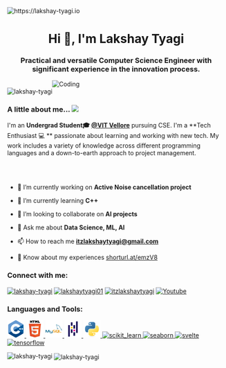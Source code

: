 <img src="https://webartdevelopers.com/blog/wp-content/uploads/2022/07/music-icon-animated.gif" width="100%" height="200" alt="https://lakshay-tyagi.io"/>

<h1 align="center">Hi 👋, I'm Lakshay Tyagi</h1>
<h3 align="center">Practical and versatile Computer Science Engineer with significant experience in the innovation process.</h3>
<img align="right" alt="Coding" width="400" src="https://media.giphy.com/media/v1.Y2lkPTc5MGI3NjExNmM2MWZiOGQ5MmJjNWYyM2JiYzcxMmY0MmZiNzhhMzk4YjhhNDM4OCZjdD1n/xUA7bdpLxQhsSQdyog/giphy.gif">
<p align="left"> <img src="https://komarev.com/ghpvc/?username=lakshay-tyagi&label=Profile%20views&color=0e75b6&style=flat" alt="lakshay-tyagi" /> </p>

### A little about me...  <img src="https://media.giphy.com/media/VgCDAzcKvsR6OM0uWg/giphy.gif" width="50"> 
I'm an **Undergrad Student🎓 [@VIT Vellore](https://www.vit.ac.in)** pursuing CSE. I'm a **Tech Enthusiast 💻 ** passionate about learning and working with new tech. My work includes a variety of knowledge across different programming languages and a down-to-earth approach to project management. <br/><br/>

<p align="left"> <a href="https://twitter.com/" target="blank"><img src="https://img.shields.io/twitter/follow/?logo=twitter&style=for-the-badge" alt="" /></a> </p>

- 🔭 I’m currently working on **Active Noise cancellation project**

- 🌱 I’m currently learning **C++**

- 👯 I’m looking to collaborate on **AI projects**

- 💬 Ask me about **Data Science, ML, AI**

- 📫 How to reach me **itzlakshaytyagi@gmail.com**

- 📄 Know about my experiences [shorturl.at/emzV8](shorturl.at/emzV8)

<h3 align="left">Connect with me:</h3>
<p align="left">
<a href="https://linkedin.com/in/lakshay-tyagi" target="blank"><img align="center" src="https://raw.githubusercontent.com/rahuldkjain/github-profile-readme-generator/master/src/images/icons/Social/linked-in-alt.svg" alt="lakshay-tyagi" height="30" width="40" /></a>
<a href="https://kaggle.com/lakshaytyagi01" target="blank"><img align="center" src="https://raw.githubusercontent.com/rahuldkjain/github-profile-readme-generator/master/src/images/icons/Social/kaggle.svg" alt="lakshaytyagi01" height="30" width="40" /></a>
<a href="https://www.hackerrank.com/itzlakshaytyagi" target="blank"><img align="center" src="https://raw.githubusercontent.com/rahuldkjain/github-profile-readme-generator/master/src/images/icons/Social/hackerrank.svg" alt="itzlakshaytyagi" height="30" width="40" /></a>
<a href="https://www.youtube.com/channel/ucdwysdsjduxgskx7b9fc4aq" target="blank"><img align="center" src="https://raw.githubusercontent.com/rahuldkjain/github-profile-readme-generator/master/src/images/icons/Social/youtube.svg" alt="Youtube" height="30" width="40" /></a>
</p>

<h3 align="left">Languages and Tools:</h3>
<p align="left"> <a href="https://www.w3schools.com/cpp/" target="_blank" rel="noreferrer"> <img src="https://raw.githubusercontent.com/devicons/devicon/master/icons/cplusplus/cplusplus-original.svg" alt="cplusplus" width="40" height="40"/> </a> <a href="https://www.w3.org/html/" target="_blank" rel="noreferrer"> <img src="https://raw.githubusercontent.com/devicons/devicon/master/icons/html5/html5-original-wordmark.svg" alt="html5" width="40" height="40"/> </a> <a href="https://www.mysql.com/" target="_blank" rel="noreferrer"> <img src="https://raw.githubusercontent.com/devicons/devicon/master/icons/mysql/mysql-original-wordmark.svg" alt="mysql" width="40" height="40"/> </a> <a href="https://pandas.pydata.org/" target="_blank" rel="noreferrer"> <img src="https://raw.githubusercontent.com/devicons/devicon/2ae2a900d2f041da66e950e4d48052658d850630/icons/pandas/pandas-original.svg" alt="pandas" width="40" height="40"/> </a> <a href="https://www.python.org" target="_blank" rel="noreferrer"> <img src="https://raw.githubusercontent.com/devicons/devicon/master/icons/python/python-original.svg" alt="python" width="40" height="40"/> </a> <a href="https://scikit-learn.org/" target="_blank" rel="noreferrer"> <img src="https://upload.wikimedia.org/wikipedia/commons/0/05/Scikit_learn_logo_small.svg" alt="scikit_learn" width="40" height="40"/> </a> <a href="https://seaborn.pydata.org/" target="_blank" rel="noreferrer"> <img src="https://seaborn.pydata.org/_images/logo-mark-lightbg.svg" alt="seaborn" width="40" height="40"/> </a> <a href="https://svelte.dev" target="_blank" rel="noreferrer"> <img src="https://upload.wikimedia.org/wikipedia/commons/1/1b/Svelte_Logo.svg" alt="svelte" width="40" height="40"/> </a> <a href="https://www.tensorflow.org" target="_blank" rel="noreferrer"> <img src="https://www.vectorlogo.zone/logos/tensorflow/tensorflow-icon.svg" alt="tensorflow" width="40" height="40"/> </a> </p>

<p><img align="left" src="https://github-readme-stats.vercel.app/api/top-langs?username=lakshay-tyagi&show_icons=true&locale=en&layout=compact" alt="lakshay-tyagi" /></p>

<p>&nbsp;<img align="center" src="https://github-readme-stats.vercel.app/api?username=lakshay-tyagi&show_icons=true&locale=en" alt="lakshay-tyagi" /></p>
